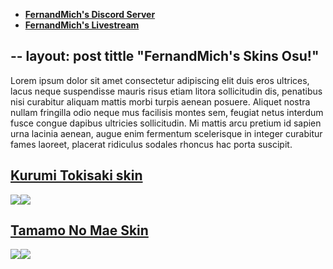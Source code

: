 * [**FernandMich's Discord Server**](https://discord.com/invite/aQVnMK3)  
* [**FernandMich's Livestream**](https://www.twitch.tv/fernandmich)

--
layout: post
tittle "FernandMich's Skins Osu!"
--

Lorem ipsum dolor sit amet consectetur adipiscing elit duis eros ultrices, lacus
neque suspendisse mauris risus etiam litora sollicitudin dis, penatibus nisi curabitur 
aliquam mattis morbi turpis aenean posuere. Aliquet nostra nullam fringilla odio neque mus 
facilisis montes sem, feugiat netus interdum fusce congue dapibus ultricies sollicitudin. Mi mattis arcu 
pretium id sapien urna lacinia aenean, augue enim fermentum scelerisque in integer curabitur fames laoreet, placerat 
ridiculus sodales rhoncus hac porta suscipit.

## [Kurumi Tokisaki skin](http://www.mediafire.com/file/e5zajuac83uxupd/-_Kurumi_-.osk/file)
![](https://i.imgur.com/BCxV4S2.png)![](https://i.imgur.com/wa9rLly.png)

## [Tamamo No Mae Skin](http://www.mediafire.com/file/d9dksd5ozrmnejm/-_Tamamo.osk/file)
![](https://i.imgur.com/uP2fXFe.jpg)![](https://i.imgur.com/d0fLVJm.jpg)
